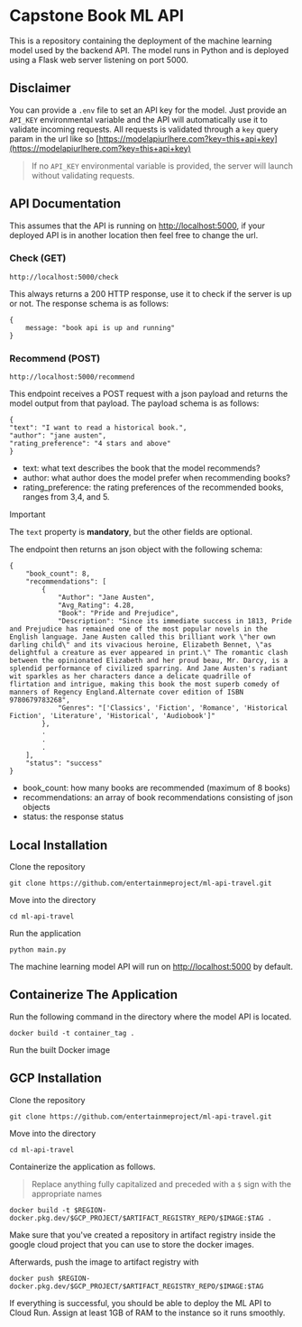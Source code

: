 # Capstone Book ML API
This is a repository containing the deployment of the machine learning model used by the backend API. The model runs in Python and is deployed using a Flask web server listening on port 5000.

## Disclaimer
You can provide a `.env` file to set an API key for the model. Just provide an `API_KEY` environmental variable and the API will automatically use it to validate incoming requests.
All requests is validated through a `key` query param in the url like so [https://modelapiurlhere.com?key=this+api+key](https://modelapiurlhere.com?key=this+api+key)

> If no `API_KEY` environmental variable is provided, the server will launch without validating requests.

## API Documentation
This assumes that the API is running on [http://localhost:5000](http://localhost:5000), if your deployed API is in another location then feel free to change the url.
### Check (GET)

    http://localhost:5000/check

This always returns a 200 HTTP response, use it to check if the server is up or not. The response schema is as follows:
```
{
    message: "book api is up and running"
}
```
### Recommend (POST)

    http://localhost:5000/recommend

This endpoint receives a POST request with a json payload and returns the model output from that payload. The payload schema is as follows:
```
{
"text": "I want to read a historical book.",
"author": "jane austen",
"rating_preference": "4 stars and above"
}
```

- text: what text describes the book that the model recommends?
- author: what author does the model prefer when recommending books?
- rating_preference: the rating preferences of the recommended books, ranges from 3,4, and 5.

> [!IMPORTANT]
> The `text` property is **mandatory**, but the other fields are optional.

The endpoint then returns an json object with the following schema:

```
{
    "book_count": 8,
    "recommendations": [
        {
            "Author": "Jane Austen",
            "Avg_Rating": 4.28,
            "Book": "Pride and Prejudice",
            "Description": "Since its immediate success in 1813, Pride and Prejudice has remained one of the most popular novels in the English language. Jane Austen called this brilliant work \"her own darling child\" and its vivacious heroine, Elizabeth Bennet, \"as delightful a creature as ever appeared in print.\" The romantic clash between the opinionated Elizabeth and her proud beau, Mr. Darcy, is a splendid performance of civilized sparring. And Jane Austen's radiant wit sparkles as her characters dance a delicate quadrille of flirtation and intrigue, making this book the most superb comedy of manners of Regency England.Alternate cover edition of ISBN 9780679783268",
            "Genres": "['Classics', 'Fiction', 'Romance', 'Historical Fiction', 'Literature', 'Historical', 'Audiobook']"
        },
        .
        .
        .
    ],
    "status": "success"
}
```

- book_count: how many books are recommended (maximum of 8 books)
- recommendations: an array of book recommendations consisting of json objects
- status: the response status

## Local Installation
Clone the repository

    git clone https://github.com/entertainmeproject/ml-api-travel.git

Move into the directory

    cd ml-api-travel

Run the application

    python main.py

The machine learning model API will run on [http://localhost:5000](http://localhost:5000) by default.

## Containerize The Application
Run the following command in the directory where the model API is located.

    docker build -t container_tag .

Run the built Docker image

## GCP Installation
Clone the repository

    git clone https://github.com/entertainmeproject/ml-api-travel.git

Move into the directory

    cd ml-api-travel

Containerize the application as follows. 
> Replace anything fully capitalized and preceded with a `$` sign with the appropriate names

    docker build -t $REGION-docker.pkg.dev/$GCP_PROJECT/$ARTIFACT_REGISTRY_REPO/$IMAGE:$TAG .

Make sure that you've created a repository in artifact registry inside the google cloud project that you can use to store the docker images.

Afterwards, push the image to artifact registry with

    docker push $REGION-docker.pkg.dev/$GCP_PROJECT/$ARTIFACT_REGISTRY_REPO/$IMAGE:$TAG

If everything is successful, you should be able to deploy the ML API to Cloud Run. Assign at least 1GB of RAM to the instance so it runs smoothly.
